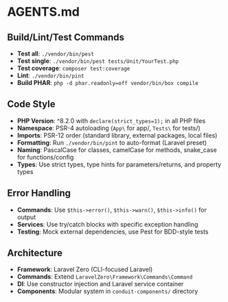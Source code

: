 # AGENTS.md

## Build/Lint/Test Commands
- **Test all**: `./vendor/bin/pest`
- **Test single**: `./vendor/bin/pest tests/Unit/YourTest.php`
- **Test coverage**: `composer test:coverage`
- **Lint**: `./vendor/bin/pint`
- **Build PHAR**: `php -d phar.readonly=off vendor/bin/box compile`

## Code Style
- **PHP Version**: ^8.2.0 with `declare(strict_types=1);` in all PHP files
- **Namespace**: PSR-4 autoloading (`App\` for app/, `Tests\` for tests/)
- **Imports**: PSR-12 order (standard library, external packages, local files)
- **Formatting**: Run `./vendor/bin/pint` to auto-format (Laravel preset)
- **Naming**: PascalCase for classes, camelCase for methods, snake_case for functions/config
- **Types**: Use strict types, type hints for parameters/returns, and property types

## Error Handling
- **Commands**: Use `$this->error()`, `$this->warn()`, `$this->info()` for output
- **Services**: Use try/catch blocks with specific exception handling
- **Testing**: Mock external dependencies, use Pest for BDD-style tests

## Architecture
- **Framework**: Laravel Zero (CLI-focused Laravel)
- **Commands**: Extend `LaravelZero\Framework\Commands\Command`
- **DI**: Use constructor injection and Laravel service container
- **Components**: Modular system in `conduit-components/` directory